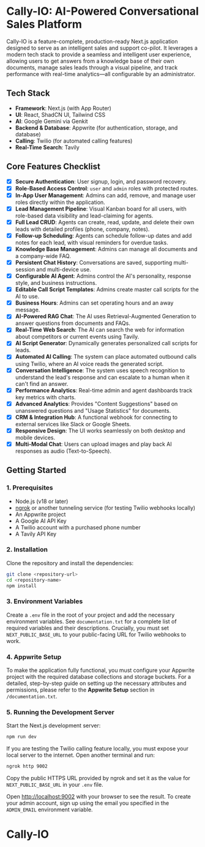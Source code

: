 # Cally-IO: AI-Powered Conversational Sales Platform

Cally-IO is a feature-complete, production-ready Next.js application designed to serve as an intelligent sales and support co-pilot. It leverages a modern tech stack to provide a seamless and intelligent user experience, allowing users to get answers from a knowledge base of their own documents, manage sales leads through a visual pipeline, and track performance with real-time analytics—all configurable by an administrator.

## Tech Stack

- **Framework**: Next.js (with App Router)
- **UI**: React, ShadCN UI, Tailwind CSS
- **AI**: Google Gemini via Genkit
- **Backend & Database**: Appwrite (for authentication, storage, and database)
- **Calling**: Twilio (for automated calling features)
- **Real-Time Search**: Tavily

## Core Features Checklist

- [x] **Secure Authentication**: User signup, login, and password recovery.
- [x] **Role-Based Access Control**: `user` and `admin` roles with protected routes.
- [x] **In-App User Management**: Admins can add, remove, and manage user roles directly within the application.
- [x] **Lead Management Pipeline**: Visual Kanban board for all users, with role-based data visibility and lead-claiming for agents.
- [x] **Full Lead CRUD**: Agents can create, read, update, and delete their own leads with detailed profiles (phone, company, notes).
- [x] **Follow-up Scheduling**: Agents can schedule follow-up dates and add notes for each lead, with visual reminders for overdue tasks.
- [x] **Knowledge Base Management**: Admins can manage all documents and a company-wide FAQ.
- [x] **Persistent Chat History**: Conversations are saved, supporting multi-session and multi-device use.
- [x] **Configurable AI Agent**: Admins control the AI's personality, response style, and business instructions.
- [x] **Editable Call Script Templates**: Admins create master call scripts for the AI to use.
- [x] **Business Hours**: Admins can set operating hours and an away message.
- [x] **AI-Powered RAG Chat**: The AI uses Retrieval-Augmented Generation to answer questions from documents and FAQs.
- [x] **Real-Time Web Search**: The AI can search the web for information about competitors or current events using Tavily.
- [x] **AI Script Generator**: Dynamically generates personalized call scripts for leads.
- [x] **Automated AI Calling**: The system can place automated outbound calls using Twilio, where an AI voice reads the generated script.
- [x] **Conversation Intelligence**: The system uses speech recognition to understand the lead's response and can escalate to a human when it can't find an answer.
- [x] **Performance Analytics**: Real-time admin and agent dashboards track key metrics with charts.
- [x] **Advanced Analytics**: Provides "Content Suggestions" based on unanswered questions and "Usage Statistics" for documents.
- [x] **CRM & Integration Hub**: A functional webhook for connecting to external services like Slack or Google Sheets.
- [x] **Responsive Design**: The UI works seamlessly on both desktop and mobile devices.
- [x] **Multi-Modal Chat**: Users can upload images and play back AI responses as audio (Text-to-Speech).

## Getting Started

### 1. Prerequisites

- Node.js (v18 or later)
- [ngrok](https://ngrok.com/) or another tunneling service (for testing Twilio webhooks locally)
- An Appwrite project
- A Google AI API Key
- A Twilio account with a purchased phone number
- A Tavily API Key

### 2. Installation

Clone the repository and install the dependencies:

```bash
git clone <repository-url>
cd <repository-name>
npm install
```

### 3. Environment Variables

Create a `.env` file in the root of your project and add the necessary environment variables. See `documentation.txt` for a complete list of required variables and their descriptions. Crucially, you must set `NEXT_PUBLIC_BASE_URL` to your public-facing URL for Twilio webhooks to work.

### 4. Appwrite Setup

To make the application fully functional, you must configure your Appwrite project with the required database collections and storage buckets. For a detailed, step-by-step guide on setting up the necessary attributes and permissions, please refer to the **Appwrite Setup** section in `/documentation.txt`.

### 5. Running the Development Server

Start the Next.js development server:

```bash
npm run dev
```

If you are testing the Twilio calling feature locally, you must expose your local server to the internet. Open another terminal and run:
```bash
ngrok http 9002
```
Copy the public HTTPS URL provided by ngrok and set it as the value for `NEXT_PUBLIC_BASE_URL` in your `.env` file.

Open [http://localhost:9002](http://localhost:9002) with your browser to see the result. To create your admin account, sign up using the email you specified in the `ADMIN_EMAIL` environment variable.
# Cally-IO
